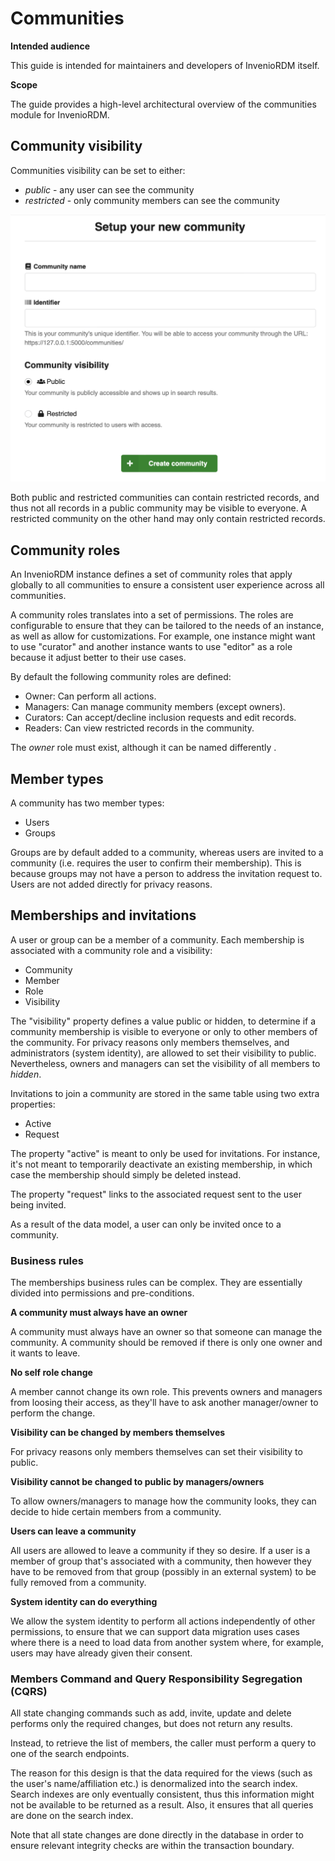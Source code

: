 # Communities

**Intended audience**

This guide is intended for maintainers and developers of InvenioRDM itself.

**Scope**

The guide provides a high-level architectural overview of the communities 
module for InvenioRDM.

## Community visibility

Communities visibility can be set to either:

- *public* - any user can see the community
- *restricted* - only community members can see the community

![Create a community](../../releases/versions/v9.0/community-create.png)

Both public and restricted communities can contain restricted records, and thus
not all records in a public community may be visible to everyone. A restricted
community on the other hand may only contain restricted records.

## Community roles

An InvenioRDM instance defines a set of community roles that apply globally to all
communities to ensure a consistent user experience across all communities.

A community roles translates into a set of permissions. The roles are
configurable to ensure that they can be tailored to the needs of an instance,
as well as allow for customizations. For example, one instance might want to use
"curator" and another instance wants to use "editor" as a role because it adjust better
to their use cases.

By default the following community roles are defined:

- Owner: Can perform all actions.
- Managers: Can manage community members (except owners).
- Curators: Can accept/decline inclusion requests and edit records.
- Readers: Can view restricted records in the community.

The _owner_ role must exist, although it can be named differently .

## Member types

A community has two member types:

- Users
- Groups

Groups are by default added to a community, whereas users are invited to a
community (i.e. requires the user to confirm their membership). This is
because groups may not have a person to address the invitation request to.
Users are not added directly for privacy reasons.

## Memberships and invitations

A user or group can be a member of a community. Each membership is associated
with a community role and a visibility:

- Community
- Member
- Role
- Visibility

The "visibility" property defines a value public or hidden, to determine if a
community membership is visible to everyone or only to other members of the
community. For privacy reasons only members themselves, and administrators
(system identity), are allowed to set their visibility to public. Nevertheless,
owners and managers can set the visibility of all members to _hidden_.

Invitations to join a community are stored in the same table using two extra
properties:

- Active
- Request

The property "active" is meant to only be used for invitations. For
instance, it's not meant to temporarily deactivate an existing membership, in
which case the membership should simply be deleted instead.

The property "request" links to the associated request sent to the user being
invited.

As a result of the data model, a user can only be invited once to a community.

### Business rules

The memberships business rules can be complex. They are essentially
divided into permissions and pre-conditions.

**A community must always have an owner**

A community must always have an owner so that someone can manage the community.
A community should be removed if there is only one owner and it wants to leave.

**No self role change**

A member cannot change its own role. This prevents owners and managers from loosing
their access, as they'll have to ask another manager/owner to perform the
change.

**Visibility can be changed by members themselves**

For privacy reasons only members themselves can set their visibility to public.

**Visibility cannot be changed to public by managers/owners**

To allow owners/managers to manage how the community looks, they can decide
to hide certain members from a community.

**Users can leave a community**

All users are allowed to leave a community if they so desire. If a user
is a member of group that's associated with a community, then however they
have to be removed from that group (possibly in an external system) to be fully
removed from a community.

**System identity can do everything**

We allow the system identity to perform all actions independently of other
permissions, to ensure that we can support data migration uses cases where
there is a need to load data from another system where, for example, users may
have already given their consent.

### Members Command and Query Responsibility Segregation (CQRS)

All state changing commands such as add, invite, update and delete
performs only the required changes, but does not return any results.

Instead, to retrieve the list of members, the caller must perform a query to one
of the search endpoints.

The reason for this design is that the data required for the views
(such as the user's name/affiliation etc.) is denormalized into the search
index. Search indexes are only eventually consistent, thus this information
might not be available to be returned as a result. Also, it ensures that all
queries are done on the search index.

Note that all state changes are done directly in the database in order to
ensure relevant integrity checks are within the transaction boundary.
